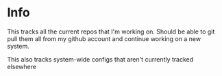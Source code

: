 # Info
This tracks all the current repos that I'm working on. Should be able to git pull them all from my github account and continue working on a new system.

This also tracks system-wide configs that aren't currently tracked elsewhere
